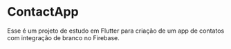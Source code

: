 # ContactApp
Esse é um projeto de estudo em Flutter para criação de um app de contatos com integração de branco no Firebase.
